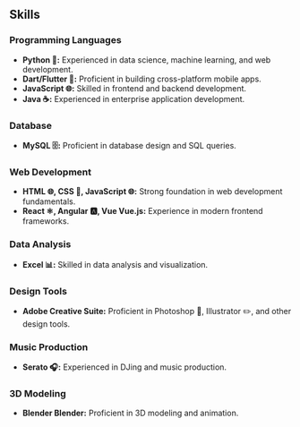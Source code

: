 ## Skills

### Programming Languages
* **Python 🐍:** Experienced in data science, machine learning, and web development.
* **Dart/Flutter 📱:** Proficient in building cross-platform mobile apps.
* **JavaScript 🌐:** Skilled in frontend and backend development.
* **Java ☕:** Experienced in enterprise application development.

### Database
* **MySQL 🗄️:** Proficient in database design and SQL queries.

### Web Development
* **HTML 🌐, CSS 🎨, JavaScript 🌐:** Strong foundation in web development fundamentals.
* **React ⚛️, Angular 🅰️, Vue Vue.js:** Experience in modern frontend frameworks.

### Data Analysis
* **Excel 📊:** Skilled in data analysis and visualization.

### Design Tools
* **Adobe Creative Suite:** Proficient in Photoshop 🎨, Illustrator ✏️, and other design tools.

### Music Production
* **Serato 🎧:** Experienced in DJing and music production.

### 3D Modeling
* **Blender Blender:** Proficient in 3D modeling and animation.
